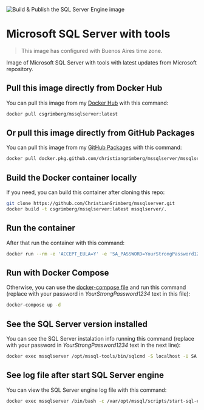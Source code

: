 ![Build & Publish the SQL Server Engine image](https://github.com/ChristianGrimberg/mssqlserver/workflows/Build%20&%20Publish%20the%20SQL%20Server%20Engine%20image/badge.svg)

# Microsoft SQL Server with tools

> This image has configured with Buenos Aires time zone.

Image of Microsoft SQL Server with tools with latest updates from Microsoft repository.

## Pull this image directly from Docker Hub

You can pull this image from my [Docker Hub](https://hub.docker.com/r/csgrimberg/mssqlserver) with this command:

```bash
docker pull csgrimberg/mssqlserver:latest
```

## Or pull this image directly from GitHub Packages

You can pull this image from my [GitHub Packages](https://github.com/ChristianGrimberg?tab=packages) with this command:

```bash
docker pull docker.pkg.github.com/christiangrimberg/mssqlserver/mssqlserver:latest
```

## Build the Docker container locally

If you need, you can build this container after cloning this repo:

```bash
git clone https://github.com/ChristianGrimberg/mssqlserver.git
docker build -t csgrimberg/mssqlserver:latest mssqlserver/.
```

## Run the container

After that run the container with this command:

```bash
docker run --rm -e 'ACCEPT_EULA=Y' -e 'SA_PASSWORD=YourStrongPassword1234' -e 'MSSQL_PID=Express' -p 0.0.0.0:1433:1433 --name mssqlserver -d csgrimberg/mssqlserver:latest
```

## Run with Docker Compose

Otherwise, you can use the [docker-compose file](docker-compose.yml) and run this command (replace with your password in _YourStrongPassword1234_ text in this file):

```bash
docker-compose up -d
```

## See the SQL Server version installed

You can see the SQL Server instalation info running this command (replace with your password in _YourStrongPassword1234_ text in the next line):

```bash
docker exec mssqlserver /opt/mssql-tools/bin/sqlcmd -S localhost -U SA -P 'YourStrongPassword1234' -Q 'SELECT @@VERSION'
```

## See log file after start SQL Server engine

You can view the SQL Server engine log file with this command:

```bash
docker exec mssqlserver /bin/bash -c /var/opt/mssql/scripts/start-sql-engine.sh
```